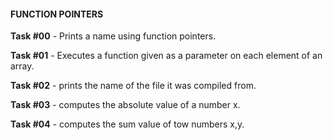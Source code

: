 #### FUNCTION POINTERS

**Task #00** - Prints a name using function pointers.

**Task #01** - Executes a function given as a parameter on each element of an array.

**Task #02** - prints the name of the file it was compiled from.

**Task #03** - computes the absolute value of a number x.

**Task #04** - computes the sum value of tow numbers x,y.
